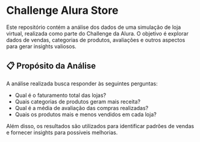# Challenge Alura Store

Este repositório contém a análise dos dados de uma simulação de loja virtual, realizada como parte do Challenge da Alura. O objetivo é explorar dados de vendas, categorias de produtos, avaliações e outros aspectos para gerar insights valiosos.

## 📋 Propósito da Análise

A análise realizada busca responder às seguintes perguntas:
- Qual é o faturamento total das lojas?
- Quais categorias de produtos geram mais receita?
- Qual é a média de avaliação das compras realizadas?
- Quais os produtos mais e menos vendidos em cada loja?

Além disso, os resultados são utilizados para identificar padrões de vendas e fornecer insights para possíveis melhorias.
